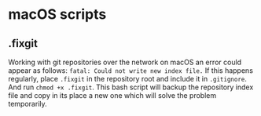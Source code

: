 # macOS scripts

## .fixgit

Working with git repositories over the network on macOS an error could
appear as follows: `fatal: Could not write new index file.` If this happens
regularly, place `.fixgit` in the repository root and include it in
`.gitignore`. And run `chmod +x .fixgit`. This bash script will backup the
repository index file and copy in its place a new one which will solve the
problem temporarily.
